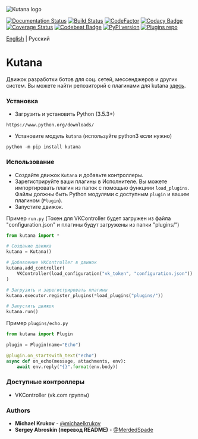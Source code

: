 ![Kutana logo](docs/_static/kutana-logo-512.png)

[![Documentation Status](https://readthedocs.org/projects/kutana/badge/?version=latest)](https://kutana.readthedocs.io/en/latest/?badge=latest)
[![Build Status](https://travis-ci.com/ekonda/kutana.svg?branch=master)](https://travis-ci.com/ekonda/kutana)
[![CodeFactor](https://www.codefactor.io/repository/github/ekonda/kutana/badge)](https://www.codefactor.io/repository/github/ekonda/kutana)
[![Codacy Badge](https://api.codacy.com/project/badge/Grade/3119bfb791604b9db38e8e7a13e1d415)](https://www.codacy.com/app/michaelkrukov/kutana?utm_source=github.com&amp;utm_medium=referral&amp;utm_content=ekonda/kutana&amp;utm_campaign=Badge_Grade)
[![Coverage Status](https://coveralls.io/repos/github/ekonda/kutana/badge.svg?branch=master)](https://coveralls.io/github/ekonda/kutana?branch=master)
[![Codebeat Badge](https://codebeat.co/badges/fd698be3-d0f9-4e3c-b235-1c3a3cdb98a9)](https://codebeat.co/projects/github-com-ekonda-kutana-master)
[![PyPI version](https://badge.fury.io/py/kutana.svg)](https://badge.fury.io/py/kutana)
[![Plugins repo](https://img.shields.io/badge/plugins-repo-green.svg)](https://github.com/ekonda/kutana-plugins)

[English](README.md) | Русский

# Kutana
Движок разработки ботов для соц. сетей, мессенджеров и других систем.
Вы можете найти репозиторий с плагинами для kutana [здесь](https://github.com/ekonda/kutana-plugins).

### Установка
- Загрузить и установить Рython (3.5.3+)

```
https://www.python.org/downloads/
```

- Установите модуль `kutana` (используйте python3 если нужно)

```
python -m pip install kutana
```

### Использование
- Создайте движок `Kutana` и добавьте контроллеры.
- Зарегистрируйте ваши плагины в Исполнителе. Вы можете импортировать плагин из папок с помощью функциии `load_plugins`. Файлы должны быть Рython модулями с доступным `plugin`  и вашим плагином (`Plugin`).
- Запустите движок.

Пример `run.py` (Токен для VKController будет загружен из файла
"configuration.json" и плагины будут загружены из папки "plugins/")
```py
from kutana import *

# Создание движка
kutana = Kutana()

# Добавление VKController в движок
kutana.add_controller(
    VKController(load_configuration("vk_token", "configuration.json"))
)

# Загрузить и зарегистрировать плагины
kutana.executor.register_plugins(*load_plugins("plugins/"))

# Запустить движок
kutana.run()
```


Пример `plugins/echo.py`
```py
from kutana import Plugin

plugin = Plugin(name="Echo")

@plugin.on_startswith_text("echo")
async def on_echo(message, attachments, env):
    await env.reply("{}".format(env.body))
```

### Доступные контроллеры
- VKController (vk.com группы)

### Authors
- **Michael Krukov** - [@michaelkrukov](https://github.com/michaelkrukov)
- **Sergey Abroskin (перевод README)** - [@MerdedSpade](https://github.com/MerdedSpade)
